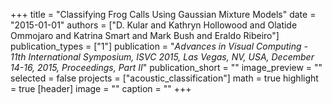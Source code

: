 +++
title = "Classifying Frog Calls Using Gaussian Mixture Models"
date = "2015-01-01"
authors = ["D. Kular and Kathryn Hollowood and Olatide Ommojaro and Katrina Smart and Mark Bush and Eraldo Ribeiro"]
publication_types = ["1"]
publication = "_Advances in Visual Computing - 11th International Symposium, ISVC 2015, Las Vegas, NV, USA, December 14-16, 2015, Proceedings, Part II_"
publication_short = ""
image_preview = ""
selected = false
projects = ["acoustic_classification"]
math = true
highlight = true
[header]
image = ""
caption = ""
+++

